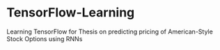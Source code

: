 # TensorFlow-Learning
Learning TensorFlow for Thesis on predicting pricing of American-Style Stock Options using RNNs

